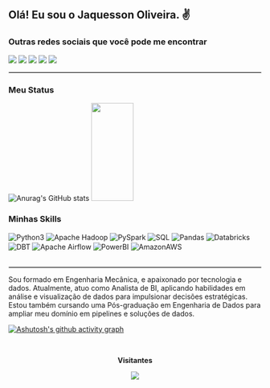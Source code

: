 ## Olá! Eu sou o Jaquesson Oliveira. ✌️

### Outras redes sociais que você pode me encontrar

<div> 
  <a href="https://www.linkedin.com/in/jaquesson-oliveira/" target="_blank"><img src="https://img.shields.io/badge/LinkedIn-0A66C2.svg?style=for-the-badge&logo=LinkedIn&logoColor=white" target="_blank"></a>
  <a href="https://www.kaggle.com/jaquessonoliveira" target="_blank"><img src="https://img.shields.io/badge/Kaggle-20BEFF.svg?style=for-the-badge&logo=Kaggle&logoColor=white" target="_blank"></a>
  <a href="https://sites.google.com/view/portfoliojaquesson/" target="_blank"><img src="https://img.shields.io/badge/website-000000?style=for-the-badge&logo=About.me&logoColor=white" target="_blank"></a>
  <a href = "mailto:jaquessonboliveira@gmail.com"><img src="https://img.shields.io/badge/Gmail-EA4335.svg?style=for-the-badge&logo=Gmail&logoColor=white" target="_blank"></a>
  <a href="https://discord.gg/mbjh9wmU" target="_blank"><img src="https://img.shields.io/badge/Discord-7289DA?style=for-the-badge&logo=discord&logoColor=white" target="_blank"></a> 
  
</div>

<hr style="border: 1px solid #ccc;"/>

### Meu Status

![Anurag's GitHub stats](https://github-readme-stats.vercel.app/api?username=jaquessonoliveira&show_icons=true&theme=dark)
<img width="41%" height="195px" src="https://github-readme-stats.vercel.app/api/top-langs/?username=jaquessonoliveira&layout=compact&hide_border=true&title_color=FFFFFF&text_color=FFFFFF&bg_color=0d1117" />
</div>

### Minhas Skills
<div style="display: inline_block">
  <img align="center" alt="Python3" src="https://img.shields.io/badge/Python-3776AB.svg?style=for-the-badge&logo=Python&logoColor=white" />
  <img align="center" alt="Apache Hadoop" src="https://img.shields.io/badge/Apache%20Hadoop-66CCFF?style=for-the-badge&logo=apache-hadoop&logoColor=black" />
  <img align="center" alt="PySpark" src="https://img.shields.io/badge/PySpark-E25A1C?style=for-the-badge&logo=apachespark&logoColor=white" />
  <img align="center" alt="SQL" src="https://img.shields.io/badge/SQL-336791?style=for-the-badge&logo=postgresql&logoColor=white" />
  <img align="center" alt="Pandas" src="https://img.shields.io/badge/pandas-150458.svg?style=for-the-badge&logo=pandas&logoColor=white" />
  <img align="center" alt="Databricks" src="https://img.shields.io/badge/Databricks-FF3621?style=for-the-badge&logo=databricks&logoColor=white" />
  <img align="center" alt="DBT" src="https://img.shields.io/badge/DBT-FF694B?style=for-the-badge&logo=dbt&logoColor=white" />
  <img align="center" alt="Apache Airflow" src="https://img.shields.io/badge/Apache%20Airflow-017CEE?style=for-the-badge&logo=apache-airflow&logoColor=white" />
  <img align="center" alt="PowerBI" src="https://img.shields.io/badge/Power%20BI-F2C811.svg?style=for-the-badge&logo=Power-BI&logoColor=black" />
  <img align="center" alt="AmazonAWS" src="https://img.shields.io/badge/Amazon%20AWS-232F3E.svg?style=for-the-badge&logo=Amazon-AWS&logoColor=white" />
</div><br/>

<hr style="border: 1px solid #ccc;"/>

Sou formado em Engenharia Mecânica, e apaixonado por tecnologia e dados. Atualmente, atuo como Analista de BI, aplicando habilidades em análise e visualização de dados para impulsionar decisões estratégicas. Estou também cursando uma Pós-graduação em Engenharia de Dados para ampliar meu domínio em pipelines e soluções de dados.

[![Ashutosh's github activity graph](https://github-readme-activity-graph.vercel.app/graph?username=jaquessonoliveira&theme=xcode)](https://github.com/ashutosh00710/github-readme-activity-graph)


<div align="center">
<br><p align="centre"><b>Visitantes</b></p>  
<p align="center"><img align="center" src="https://profile-counter.glitch.me/{jaquessonoliveira}/count.svg" /></p> 
<br>
</div>
